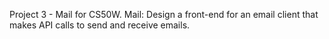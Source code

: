 Project 3 - Mail for CS50W. 
Mail: Design a front-end for an email client that makes API calls to send and receive emails.
